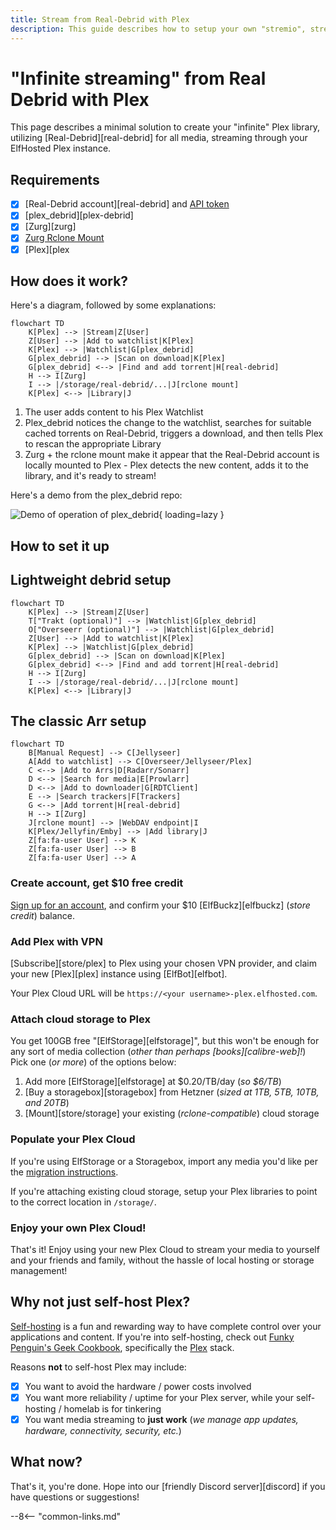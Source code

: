 ```yaml
---
title: Stream from Real-Debrid with Plex
description: This guide describes how to setup your own "stremio", streaming your media from Real-Debrid using Plex, without having to store it locally or even touch a torrent client or a VPN!
---
```

# "Infinite streaming" from Real Debrid with Plex

This page describes a minimal solution to create your "infinite" Plex library, utilizing [Real-Debrid][real-debrid] for all media, streaming through your ElfHosted Plex instance.

## Requirements

* [x] [Real-Debrid account][real-debrid] and [API token](https://real-debrid.com/apitoken)
* [x] [plex_debrid][plex-debrid]
* [x] [Zurg][zurg]
* [x] [Zurg Rclone Mount](https://store.elfhosted.com/product/rclone-real-debrid/)
* [x] [Plex][plex

## How does it work?

Here's a diagram, followed by some explanations:

```mermaid
flowchart TD
    K[Plex] --> |Stream|Z[User]
    Z[User] --> |Add to watchlist|K[Plex]
    K[Plex] --> |Watchlist|G[plex_debrid]
    G[plex_debrid] --> |Scan on download|K[Plex]
    G[plex_debrid] <--> |Find and add torrent|H[real-debrid]
    H --> I[Zurg]
    I --> |/storage/real-debrid/...|J[rclone mount]
    K[Plex] <--> |Library|J
```

1. The user adds content to his Plex Watchlist
2. Plex_debrid notices the change to the watchlist, searches for suitable cached torrents on Real-Debrid, triggers a download, and then tells Plex to rescan the appropriate Library
3. Zurg + the rclone mount make it appear that the Real-Debrid account is locally mounted to Plex - Plex detects the new content, adds it to the library, and it's ready to stream!

Here's a demo from the plex_debrid repo:

![Demo of operation of plex_debrid](/images/plex-debrid-demo.gif){ loading=lazy }

## How to set it up


## Lightweight debrid setup

```mermaid
flowchart TD
    K[Plex] --> |Stream|Z[User]
    T["Trakt (optional)"] --> |Watchlist|G[plex_debrid]
    O["Overseerr (optional)"] --> |Watchlist|G[plex_debrid]
    Z[User] --> |Add to watchlist|K[Plex]
    K[Plex] --> |Watchlist|G[plex_debrid]
    G[plex_debrid] --> |Scan on download|K[Plex]
    G[plex_debrid] <--> |Find and add torrent|H[real-debrid]
    H --> I[Zurg]
    I --> |/storage/real-debrid/...|J[rclone mount]
    K[Plex] <--> |Library|J
```

## The classic Arr setup

```mermaid
flowchart TD
    B[Manual Request] --> C[Jellyseer]
    A[Add to watchlist] --> C[Overseer/Jellyseer/Plex]
    C <--> |Add to Arrs|D[Radarr/Sonarr]
    D <--> |Search for media|E[Prowlarr]
    D <--> |Add to downloader|G[RDTClient]
    E --> |Search trackers|F[Trackers]
    G <--> |Add torrent|H[real-debrid]
    H --> I[Zurg]
    J[rclone mount] --> |WebDAV endpoint|I
    K[Plex/Jellyfin/Emby] --> |Add library|J
    Z[fa:fa-user User] --> K
    Z[fa:fa-user User] --> B
    Z[fa:fa-user User] --> A
```


### Create account, get $10 free credit

[Sign up for an account](https://store.elfhosted.com/my-account/), and confirm your $10 [ElfBuckz][elfbuckz] (*store credit*) balance.

### Add Plex with VPN

[Subscribe][store/plex] to Plex using your chosen VPN provider, and claim your new [Plex][plex] instance using [ElfBot][elfbot].

Your Plex Cloud URL will be `https://<your username>-plex.elfhosted.com`.

### Attach cloud storage to Plex

You get 100GB free "[ElfStorage][elfstorage]", but this won't be enough for any sort of media collection (*other than perhaps [books][calibre-web]!*) Pick one (*or more*) of the options below:

1. Add more [ElfStorage][elfstorage] at $0.20/TB/day (*so $6/TB*)
2. [Buy a storagebox][storagebox] from Hetzner (*sized at 1TB, 5TB, 10TB, and 20TB*)
3. [Mount][store/storage] your existing (*rclone-compatible*) cloud storage

### Populate your Plex Cloud

If you're using ElfStorage or a Storagebox, import any media you'd like per the [migration instructions](/how-to/migrate/).

If you're attaching existing cloud storage, setup your Plex libraries to point to the correct location in `/storage/`.

### Enjoy your own Plex Cloud!

That's it! Enjoy using your new Plex Cloud to stream your media to yourself and your friends and family, without the hassle of local hosting or storage management!

## Why not just self-host Plex?

[Self-hosting](https://reddit.com/r/selfhosted) is a fun and rewarding way to have complete control over your applications and content. If you're into self-hosting, check out [Funky Penguin's Geek Cookbook](https://geek-cookbook.funkypenguin.co.nz), specifically the [Plex](https://geek-cookbook.funkypenguin.co.nz/recipes/plex/) stack.

Reasons **not** to self-host Plex may include:

* [x] You want to avoid the hardware / power costs involved
* [x] You want more reliability / uptime for your Plex server, while your self-hosting / homelab is for tinkering
* [x] You want media streaming to **just work** (*we manage app updates, hardware, connectivity, security, etc.*)

## What now?

That's it, you're done. Hope into our [friendly Discord server][discord] if you have questions or suggestions!

--8<-- "common-links.md"